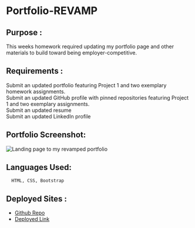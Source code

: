# Portfolio-REVAMP

## Purpose : ##

This weeks homework required updating my portfolio page and other materials to build toward being employer-competitive.

## Requirements : ##

Submit an updated portfolio featuring Project 1 and two exemplary homework assignments.
<br>
Submit an updated GitHub profile with pinned repositories featuring Project 1 and two exemplary assignments.
<br>
Submit an updated resume
<br>
Submit an updated LinkedIn profile
  
 
 ## Portfolio Screenshot: ##
  
  ![Landing page to my revamped portfolio]()
  
 ## Languages Used: ##
  
      HTML, CSS, Bootstrap 
      
 ## Deployed Sites : ##
* [Github Repo]()
* [Deployed Link]()
